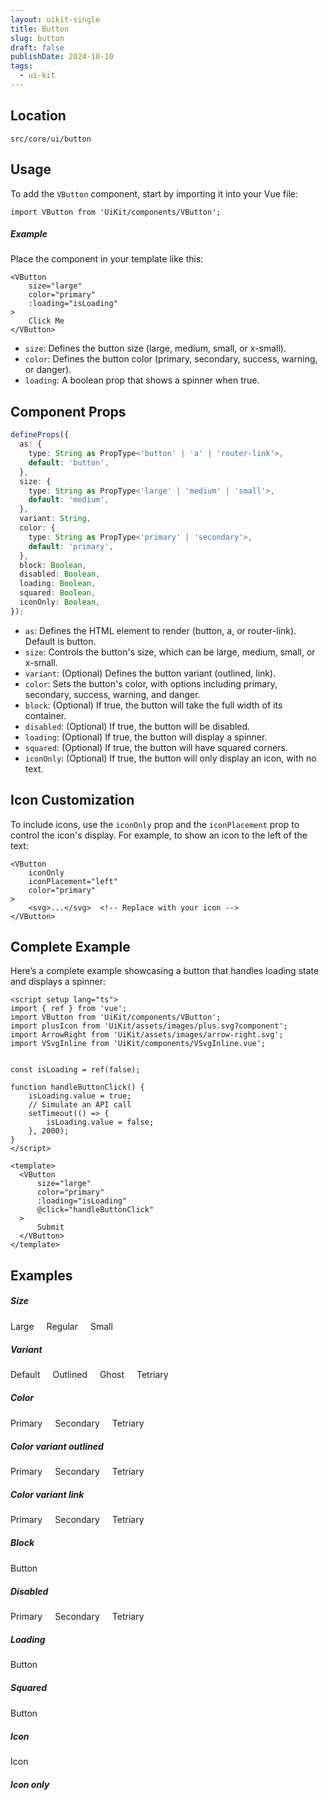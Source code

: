 ```yaml
---
layout: uikit-single
title: Button
slug: button
draft: false
publishDate: 2024-10-10
tags:
  - ui-kit
---
```

## Location

```src/core/ui/button```

## Usage

To add the `VButton` component, start by importing it into your Vue file:
```vue
import VButton from 'UiKit/components/VButton';
```
##### Example
Place the component in your template like this:
```vue
<VButton
    size="large"
    color="primary"
    :loading="isLoading"
>
    Click Me
</VButton>
```
- `size`: Defines the button size (large, medium, small, or x-small).
- `color`: Defines the button color (primary, secondary, success, warning, or danger).
- `loading`: A boolean prop that shows a spinner when true.

## Component Props
```ts
defineProps({
  as: {
    type: String as PropType<'button' | 'a' | 'router-link'>,
    default: 'button',
  },
  size: {
    type: String as PropType<'large' | 'medium' | 'small'>,
    default: 'medium',
  },
  variant: String,
  color: {
    type: String as PropType<'primary' | 'secondary'>,
    default: 'primary',
  },
  block: Boolean,
  disabled: Boolean,
  loading: Boolean,
  squared: Boolean,
  iconOnly: Boolean,
});
```

- `as`: Defines the HTML element to render (button, a, or router-link). Default is button.
- `size`: Controls the button's size, which can be large, medium, small, or x-small.
- `variant`: (Optional) Defines the button variant (outlined, link).
- `color`: Sets the button's color, with options including primary, secondary, success, warning, and danger.
- `block`: (Optional) If true, the button will take the full width of its container.
- `disabled`: (Optional) If true, the button will be disabled.
- `loading`: (Optional) If true, the button will display a spinner.
- `squared`: (Optional) If true, the button will have squared corners.
- `iconOnly`: (Optional) If true, the button will only display an icon, with no text.

## Icon Customization
To include icons, use the `iconOnly` prop and the `iconPlacement` prop to control the icon's display. For example, to show an icon to the left of the text:
``` vue
<VButton
    iconOnly
    iconPlacement="left"
    color="primary"
>
    <svg>...</svg>  <!-- Replace with your icon -->
</VButton>
```

## Complete Example
Here’s a complete example showcasing a button that handles loading state and displays a spinner:

```vue
<script setup lang="ts">
import { ref } from 'vue';
import VButton from 'UiKit/components/VButton';
import plusIcon from 'UiKit/assets/images/plus.svg?component';
import ArrowRight from 'UiKit/assets/images/arrow-right.svg';
import VSvgInline from 'UiKit/components/VSvgInline.vue';


const isLoading = ref(false);

function handleButtonClick() {
    isLoading.value = true;
    // Simulate an API call
    setTimeout(() => {
        isLoading.value = false;
    }, 2000);
}
</script>

<template>
  <VButton
      size="large"
      color="primary"
      :loading="isLoading"
      @click="handleButtonClick"
  >
      Submit
  </VButton>
</template>
```


## Examples
##### Size
<script setup lang="ts">
import plusIcon from 'UiKit/assets/images/plus.svg?component';
</script>

<div style="gap: 20px;display: flex;align-items: center;margin-bottom: 20px;">
<VButton size="large" >
Large
</VButton>
<VButton size="medium" >
Regular
</VButton>
<VButton size="small" >
Small
</VButton>
</div>

##### Variant
<div style="gap: 20px;display: flex;align-items: center;margin-bottom: 20px;">
<VButton >
Default
</VButton>
<VButton variant="outlined" >
Outlined
</VButton>
<VButton variant="link" >
Ghost
</VButton>
<VButton variant="tetriary" >
Tetriary
</VButton>
</div>

##### Color
<div style="gap: 20px;display: flex;align-items: center;margin-bottom: 20px;">
<VButton >
Primary
</VButton>
<VButton color="secondary" >
Secondary
</VButton>
<VButton color="tetriary" >
Tetriary
</VButton>
</div>

##### Color variant outlined
<div style="gap: 20px;display: flex;align-items: center;margin-bottom: 20px;">
<VButton  variant="outlined" >
Primary
</VButton>
<VButton color="secondary" variant="outlined" >
Secondary
</VButton>
<VButton color="tetriary" variant="outlined" >
Tetriary
</VButton>
</div>


##### Color variant link
<div style="gap: 20px;display: flex;align-items: center;margin-bottom: 20px;">
<VButton  variant="link" >
Primary
</VButton>
<VButton color="secondary" variant="link" >
Secondary
</VButton>
<VButton color="tetriary" variant="link" >
Tetriary
</VButton>
</div>


##### Block
<div style="gap: 20px;display: flex;align-items: center;margin-bottom: 20px;">
<VButton block >
Button
</VButton>
</div>

##### Disabled
<div style="gap: 20px;display: flex;align-items: center;margin-bottom: 20px;">
<VButton disabled >
Primary
</VButton>
<VButton color="secondary" disabled >
Secondary
</VButton>
<VButton color="tetriary" disabled >
Tetriary
</VButton>
</div>


##### Loading
<div style="gap: 20px;display: flex;align-items: center;margin-bottom: 20px;">
<VButton loading >
Button
</VButton>
</div>


##### Squared
<div style="gap: 20px;display: flex;align-items: center;margin-bottom: 20px;">
<VButton squared >
Button
</VButton>
</div>


##### Icon
<div style="gap: 20px;display: flex;align-items: center;margin-bottom: 20px;">
<VButton >
  Icon
  <component :is="plusIcon" />
</VButton>
</div>

##### Icon only
<div style="gap: 20px;display: flex;align-items: center;margin-bottom: 20px;">
<VButton icon-only >
  <component :is="plusIcon" />
</VButton>
<VButton color="secondary" icon-only >
  <component :is="plusIcon" />
</VButton>
<VButton color="tetriary" icon-only >
  <component :is="plusIcon" />
</VButton>
</div>
